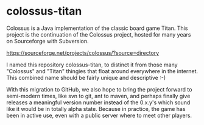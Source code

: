 # colossus-titan

Colossus is a Java implementation of the classic board game Titan. This
project is the continuation of the Colossus project, hosted for many years on
Sourceforge with Subversion.

https://sourceforge.net/projects/colossus/?source=directory

I named this repository colossus-titan, to distinct it from those many
"Colossus" and "Titan" thingies that float around everywhere in the
internet. This combined name should be fairly unique and descriptive :-)

With this migration to GitHub, we also hope to bring the project forward to
semi-modern times, like svn to git, ant to maven, and perhaps finally give
releases a meaningful version number instead of the 0.x.y's which sound like
it would be in totally alpha state. Because in practice, the game has been in
active use, even with a public server where to meet other players.
